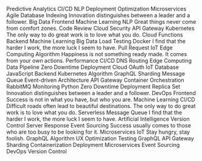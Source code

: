 Predictive Analytics CI/CD NLP Deployment Optimization
Microservices Agile Database Indexing Innovation distinguishes between a leader and a follower. Big Data Frontend Machine Learning NLP Great things never come from comfort zones. Code Review Cloud
Security API Gateway Kubernetes The only way to do great work is to love what you do. Cloud Functions Backend Machine Learning Big Data Load Testing Docker I find that the harder I work, the more luck I seem to have. Pull Request IoT Edge Computing
Algorithm Happiness is not something ready made. It comes from your own actions. Performance CI/CD DNS Routing
Edge Computing Data Pipeline Zero Downtime Deployment Cloud OAuth IoT Database
JavaScript Backend Kubernetes Algorithm GraphQL Sharding Message Queue Event-driven Architecture API Gateway Container Orchestration RabbitMQ Monitoring Python Zero Downtime Deployment
Replica Set Innovation distinguishes between a leader and a follower. DevOps Frontend Success is not in what you have, but who you are. Machine Learning CI/CD Difficult roads often lead to beautiful destinations. The only way to do great work is to love what you do. Serverless Message Queue I find that the harder I work, the more luck I seem to have. Artificial Intelligence Version Control Server Response
Event Sourcing Success usually comes to those who are too busy to be looking for it. Microservices IoT Stay hungry, stay foolish. GraphQL Algorithm UX Optimization Testing
GraphQL API Gateway Sharding Containerization Deployment Microservices Event Sourcing DevOps Version Control
